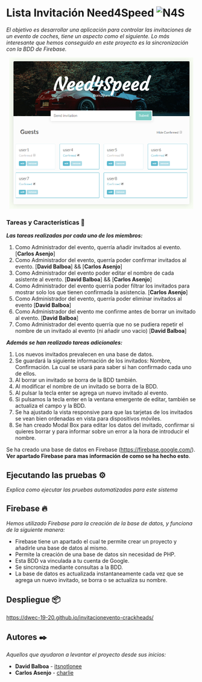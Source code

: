 # Lista Invitación Need4Speed <img src="/images/icon.ico" alt="N4S" width="64" height="64"/> 

_El objetivo es desarrollar una aplicación para controlar las invitaciones de un evento de coches, tiene un aspecto como el siguiente.
Lo más interesante que hemos conseguido en este proyecto es la sincronización con la BDD de Firebase._

<p align="center">
 <img src="/images/capture.PNG" alt="capture"  height="400"/> 
</p>

### Tareas y Características 🔧

_**Las tareas realizadas por cada uno de los miembros:**_

 1. Como Administrador del evento, querría añadir invitados al evento. [**Carlos Asenjo**]
 2. Como Administrador del evento, querría poder confirmar invitados al evento. [**David Balboa**] && [**Carlos Asenjo**]
 3. Como Administrador del evento poder editar el nombre de cada asistente al evento. [**David Balboa**] && [**Carlos Asenjo**]
 4. Como Administrador del evento querría poder filtrar los invitados para mostrar solo los que tienen confirmada la asistencia. [**Carlos Asenjo**]
 5. Como Administrador del evento, querría poder eliminar invitados al evento [**David Balboa**]
 6. Como Administrador del evento me confirme antes de borrar un invitado al evento. [**David Balboa**]
 7. Como Administrador del evento querría que no se pudiera repetir el nombre de un invitado al evento (ni añadir uno vacio) [**David Balboa**]
 
 _**Además se han realizado tareas adicionales:**_
 
 1. Los nuevos invitados prevalecen en una base de datos.
 2. Se guardará la siguiente información de los invitados: Nombre, Confirmación. La cual se usará para saber si han confirmado cada uno de ellos.
 3. Al borrar un invitado se borra de la BDD también.
 4. Al modificar el nombre de un invitado se borra de la BDD.
 5. Al pulsar la tecla enter se agrega un nuevo invitado al evento.
 6. Si pulsamos la tecla enter en la ventana emergente de editar, también se actualiza el campo y la BDD.
 7. Se ha ajustado la vista responsive para que las tarjetas de los invitados se vean bien ordenadas en vista para dispositivos móviles.
 8. Se han creado Modal Box para editar los datos del invitado, confirmar si quieres borrar y para informar sobre un error a la hora de introducir el nombre.
 
 Se ha creado una base de datos en Firebase (https://firebase.google.com/). **Ver apartado Firebase para mas información de como se ha hecho esto**.

## Ejecutando las pruebas ⚙️

_Explica como ejecutar las pruebas automatizadas para este sistema_

## Firebase 🔥

_Hemos utilizado Firebase para la creación de la base de datos, y funciona de la siguiente manera:_

  - Firebase tiene un apartado el cual te permite crear un proyecto y añadirle una base de datos al mismo.
  - Permite la creación de una base de datos sin necesidad de PHP.
  - Esta BDD va vinculada a tu cuenta de Google.
  - Se sincroniza mediante consultas a la BDD.
  - La base de datos es actualizada instantaneamente cada vez que se agrega un nuevo invitado, se borra o se actualiza su nombre.

## Despliegue 📦

https://dwec-19-20.github.io/invitacionevento-crackheads/

## Autores ✒️

_Aquellos que ayudaron a levantar el proyecto desde sus inicios:_

* **David Balboa** - [itsnotlonee](https://github.com/itsnotLonee)
* **Carlos Asenjo** - [charlie](https://github.com/CarlosAsenjo)

